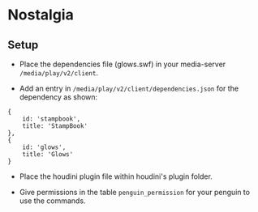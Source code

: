 # Nostalgia


## Setup

- Place the dependencies file (glows.swf) in your media-server `/media/play/v2/client`.

- Add an entry in `/media/play/v2/client/dependencies.json` for the dependency as shown:

```
{
    id: 'stampbook',
    title: 'StampBook'
},
{
    id: 'glows',
    title: 'Glows'
}
```

- Place the houdini plugin file within houdini's plugin folder. 

- Give permissions in the table `penguin_permission` for your penguin to use the commands.